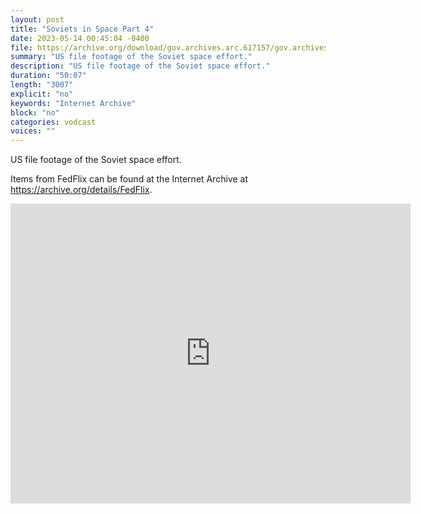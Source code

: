 ```yaml
---
layout: post
title: "Soviets in Space Part 4"
date: 2023-05-14 00:45:04 -0400
file: https://archive.org/download/gov.archives.arc.617157/gov.archives.arc.617157.mp4
summary: "US file footage of the Soviet space effort."
description: "US file footage of the Soviet space effort."
duration: "50:07"
length: "3007"
explicit: "no" 
keywords: "Internet Archive"
block: "no" 
categories: vodcast
voices: ""
---
```

US file footage of the Soviet space effort.

Items from FedFlix can be found at the Internet Archive at <https://archive.org/details/FedFlix>.

<iframe src="https://archive.org/embed/gov.archives.arc.617157" width="640" height="480" frameborder="0" webkitallowfullscreen="true" mozallowfullscreen="true" allowfullscreen></iframe>